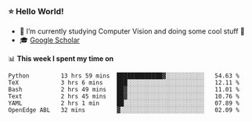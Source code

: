 ### ⭐️ Hello World!

<!--
**hologerry/hologerry** is a ✨ _special_ ✨ repository because its `README.md` (this file) appears on your GitHub profile.

Here are some ideas to get you started:

- 🔭 I’m currently working and studying on Computer Vision
- 🌱 I’m currently learning at Peking University
- 💬 Ask me about 
- 📫 How to reach me: E-mail
- 😄 Pronouns: he/his
- ⚡ Fun fact: Music is the Power
-->


- 🔭 I’m currently studying Computer Vision and doing some cool stuff 🤖
- 🎓 [Google Scholar](https://scholar.google.com/citations?user=3ykqW9wAAAAJ&hl=en)


📊 **This week I spent my time on**

<!--START_SECTION:waka-->

```text
Python         13 hrs 59 mins  █████████████▓░░░░░░░░░░░   54.63 %
TeX            3 hrs 6 mins    ███░░░░░░░░░░░░░░░░░░░░░░   12.11 %
Bash           2 hrs 49 mins   ██▓░░░░░░░░░░░░░░░░░░░░░░   11.01 %
Text           2 hrs 45 mins   ██▓░░░░░░░░░░░░░░░░░░░░░░   10.76 %
YAML           2 hrs 1 min     ██░░░░░░░░░░░░░░░░░░░░░░░   07.89 %
OpenEdge ABL   32 mins         ▓░░░░░░░░░░░░░░░░░░░░░░░░   02.09 %
```

<!--END_SECTION:waka-->
